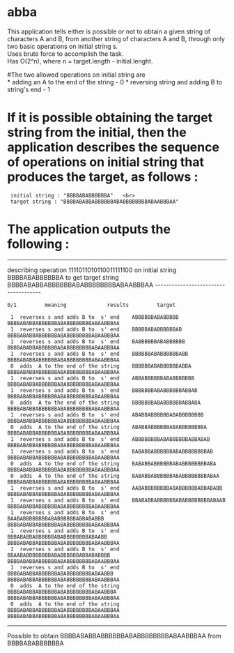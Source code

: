 # abba
This application tells either is possible or not to obtain a given string of characters A and B, from another string of characters A and B, through only two basic operations on initial string s.<br> Uses brute force to accomplish the task.<br> Has O(2^n), where n = target.length - initial.lenght. 

#The two allowed operations on initial string are <br>
 	*  adding an A to the end of the string - 0
 	*  reversing string and adding B to string's end - 1

# If it is possible obtaining the target string from the initial, then the application describes the sequence of operations on initial string that produces the target, as follows :<br>

 	 initial string : "BBBBABABBBBBBA"   <br>
	 target string : "BBBBABABBABBBBBBABABBBBBBBBABAABBBAA"
  
  
# The application outputs the following :
  
  -------------------------------------------------------------------------------------------------------------------------------------------------

describing operation 1111011010110011111100 on initial string BBBBABABBBBBBA to get target string BBBBABABBABBBBBBABABBBBBBBBABAABBBAA -------------------------------------

	0/1 		meaning				results			target

	 1	reverses s and adds B to  s' end  	ABBBBBBABABBBBB			BBBBABABBABBBBBBABABBBBBBBBABAABBBAA
	 1	reverses s and adds B to  s' end  	BBBBBABABBBBBBAB			BBBBABABBABBBBBBABABBBBBBBBABAABBBAA
	 1	reverses s and adds B to  s' end  	BABBBBBBABABBBBBB			BBBBABABBABBBBBBABABBBBBBBBABAABBBAA
	 1	reverses s and adds B to  s' end  	BBBBBBABABBBBBBABB			BBBBABABBABBBBBBABABBBBBBBBABAABBBAA
	 0	adds  A to the end of the string 	BBBBBBABABBBBBBABBA			BBBBABABBABBBBBBABABBBBBBBBABAABBBAA
	 1	reverses s and adds B to  s' end  	ABBABBBBBBABABBBBBBB			BBBBABABBABBBBBBABABBBBBBBBABAABBBAA
	 1	reverses s and adds B to  s' end  	BBBBBBBABABBBBBBABBAB			BBBBABABBABBBBBBABABBBBBBBBABAABBBAA
	 0	adds  A to the end of the string 	BBBBBBBABABBBBBBABBABA			BBBBABABBABBBBBBABABBBBBBBBABAABBBAA
	 1	reverses s and adds B to  s' end  	ABABBABBBBBBABABBBBBBBB			BBBBABABBABBBBBBABABBBBBBBBABAABBBAA
	 0	adds  A to the end of the string 	ABABBABBBBBBABABBBBBBBBA			BBBBABABBABBBBBBABABBBBBBBBABAABBBAA
	 1	reverses s and adds B to  s' end  	ABBBBBBBBABABBBBBBABBABAB			BBBBABABBABBBBBBABABBBBBBBBABAABBBAA
	 1	reverses s and adds B to  s' end  	BABABBABBBBBBABABBBBBBBBAB			BBBBABABBABBBBBBABABBBBBBBBABAABBBAA
	 0	adds  A to the end of the string 	BABABBABBBBBBABABBBBBBBBABA			BBBBABABBABBBBBBABABBBBBBBBABAABBBAA
	 0	adds  A to the end of the string 	BABABBABBBBBBABABBBBBBBBABAA			BBBBABABBABBBBBBABABBBBBBBBABAABBBAA
	 1	reverses s and adds B to  s' end  	AABABBBBBBBBABABBBBBBABBABABB			BBBBABABBABBBBBBABABBBBBBBBABAABBBAA
	 1	reverses s and adds B to  s' end  	BBABABBABBBBBBABABBBBBBBBABAAB			BBBBABABBABBBBBBABABBBBBBBBABAABBBAA
	 1	reverses s and adds B to  s' end  	BAABABBBBBBBBABABBBBBBABBABABBB			BBBBABABBABBBBBBABABBBBBBBBABAABBBAA
	 1	reverses s and adds B to  s' end  	BBBABABBABBBBBBABABBBBBBBBABAABB			BBBBABABBABBBBBBABABBBBBBBBABAABBBAA
	 1	reverses s and adds B to  s' end  	BBAABABBBBBBBBABABBBBBBABBABABBBB			BBBBABABBABBBBBBABABBBBBBBBABAABBBAA
	 1	reverses s and adds B to  s' end  	BBBBABABBABBBBBBABABBBBBBBBABAABBB			BBBBABABBABBBBBBABABBBBBBBBABAABBBAA
	 0	adds  A to the end of the string 	BBBBABABBABBBBBBABABBBBBBBBABAABBBA			BBBBABABBABBBBBBABABBBBBBBBABAABBBAA
	 0	adds  A to the end of the string 	BBBBABABBABBBBBBABABBBBBBBBABAABBBAA			BBBBABABBABBBBBBABABBBBBBBBABAABBBAA

-------------------------------------------------------------------------------------------------------------------------------------------------

Possible to obtain  BBBBABABBABBBBBBABABBBBBBBBABAABBBAA from BBBBABABBBBBBA	


